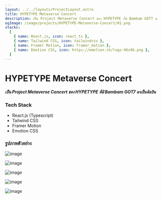 ```yaml
---
layout: ../../layouts/ProjectLayout.astro
title: HYPETYPE Metaverse Concert
description: เป็น Project Metaverse Concert ของ HYPETYPE ที่มี Bambam GOT7 มาเป็นศิลปิน
ogImage: /image/projects/HYPETYPE-Metaverse-Concert/01.png
stacks:
  [
    { name: React.js, icon: react_ts },
    { name: Tailwind CSS, icon: tailwindcss },
    { name: Framer Motion, icon: framer_motion },
    { name: Emotion CSS, icon: https://emotion.sh/logo-96x96.png },
  ]
---
```


# HYPETYPE Metaverse Concert

##### เป็น Project Metaverse Concert ของ HYPETYPE ที่มี Bambam GOT7 มาเป็นศิลปิน

### Tech Stack

- React.js (Typescript)
- Tailwind CSS
- Framer Motion
- Emotion CSS

### รูปภาพตัวอย่าง

![image](/image/projects/HYPETYPE-Metaverse-Concert/01.png)

![image](/image/projects/HYPETYPE-Metaverse-Concert/02.png)

![image](/image/projects/HYPETYPE-Metaverse-Concert/03.png)

![image](/image/projects/HYPETYPE-Metaverse-Concert/04.png)

![image](/image/projects/HYPETYPE-Metaverse-Concert/05.png)
